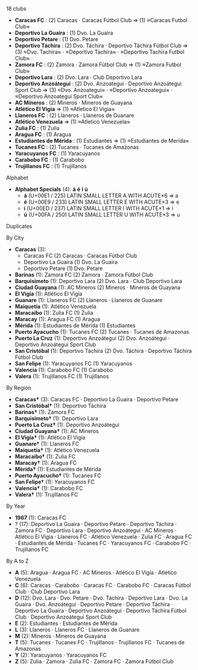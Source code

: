18 clubs

- **Caracas FC** : (2) Caracas · Caracas Fútbol Club ⇒ (1) ≈Caracas Futbol Club≈
- **Deportivo La Guaira** : (1) Dvo. La Guaira
- **Deportivo Petare** : (1) Dvo. Petare
- **Deportivo Táchira** : (2) Dvo. Táchira · Deportivo Táchira Fútbol Club ⇒ (3) ≈Dvo. Tachira≈ · ≈Deportivo Tachira≈ · ≈Deportivo Tachira Futbol Club≈
- **Zamora FC** : (2) Zamora · Zamora Fútbol Club ⇒ (1) ≈Zamora Futbol Club≈
- **Deportivo Lara** : (2) Dvo. Lara · Club Deportivo Lara
- **Deportivo Anzoátegui** : (2) Dvo. Anzoátegui · Deportivo Anzoátegui Sport Club ⇒ (3) ≈Dvo. Anzoategui≈ · ≈Deportivo Anzoategui≈ · ≈Deportivo Anzoategui Sport Club≈
- **AC Mineros** : (2) Mineros · Mineros de Guayana
- **Atlético El Vigía** ⇒ (1) ≈Atletico El Vigia≈
- **Llaneros FC** : (2) Llaneros · Llaneros de Guanare
- **Atlético Venezuela** ⇒ (1) ≈Atletico Venezuela≈
- **Zulia FC** : (1) Zulia
- **Aragua FC** : (1) Aragua
- **Estudiantes de Mérida** : (1) Estudiantes ⇒ (1) ≈Estudiantes de Merida≈
- **Tucanes FC** : (2) Tucanes · Tucanes de Amazonas
- **Yaracuyanos FC** : (1) Yaracuyanos
- **Carabobo FC** : (1) Carabobo
- **Trujillanos FC** : (1) Trujillanos




Alphabet

- **Alphabet Specials** (4):  **á**  **é**  **í**  **ú** 
  - **á** (U+00E1 / 225) LATIN SMALL LETTER A WITH ACUTE×6 ⇒ a
  - **é** (U+00E9 / 233) LATIN SMALL LETTER E WITH ACUTE×3 ⇒ e
  - **í** (U+00ED / 237) LATIN SMALL LETTER I WITH ACUTE×1 ⇒ i
  - **ú** (U+00FA / 250) LATIN SMALL LETTER U WITH ACUTE×3 ⇒ u




Duplicates





By City

- **Caracas** (3): 
  - Caracas FC  (2) Caracas · Caracas Fútbol Club
  - Deportivo La Guaira  (1) Dvo. La Guaira
  - Deportivo Petare  (1) Dvo. Petare
- **Barinas** (1): Zamora FC  (2) Zamora · Zamora Fútbol Club
- **Barquisimeto** (1): Deportivo Lara  (2) Dvo. Lara · Club Deportivo Lara
- **Ciudad Guayana** (1): AC Mineros  (2) Mineros · Mineros de Guayana
- **El Vigía** (1): Atlético El Vigía 
- **Guanare** (1): Llaneros FC  (2) Llaneros · Llaneros de Guanare
- **Maiquetía** (1): Atlético Venezuela 
- **Maracaibo** (1): Zulia FC  (1) Zulia
- **Maracay** (1): Aragua FC  (1) Aragua
- **Mérida** (1): Estudiantes de Mérida  (1) Estudiantes
- **Puerto Ayacucho** (1): Tucanes FC  (2) Tucanes · Tucanes de Amazonas
- **Puerto La Cruz** (1): Deportivo Anzoátegui  (2) Dvo. Anzoátegui · Deportivo Anzoátegui Sport Club
- **San Cristóbal** (1): Deportivo Táchira  (2) Dvo. Táchira · Deportivo Táchira Fútbol Club
- **San Felipe** (1): Yaracuyanos FC  (1) Yaracuyanos
- **Valencia** (1): Carabobo FC  (1) Carabobo
- **Valera** (1): Trujillanos FC  (1) Trujillanos




By Region

- **Caracas†** (3):   Caracas FC · Deportivo La Guaira · Deportivo Petare
- **San Cristóbal†** (1):   Deportivo Táchira
- **Barinas†** (1):   Zamora FC
- **Barquisimeto†** (1):   Deportivo Lara
- **Puerto La Cruz†** (1):   Deportivo Anzoátegui
- **Ciudad Guayana†** (1):   AC Mineros
- **El Vigía†** (1):   Atlético El Vigía
- **Guanare†** (1):   Llaneros FC
- **Maiquetía†** (1):   Atlético Venezuela
- **Maracaibo†** (1):   Zulia FC
- **Maracay†** (1):   Aragua FC
- **Mérida†** (1):   Estudiantes de Mérida
- **Puerto Ayacucho†** (1):   Tucanes FC
- **San Felipe†** (1):   Yaracuyanos FC
- **Valencia†** (1):   Carabobo FC
- **Valera†** (1):   Trujillanos FC




By Year

- **1967** (1):   Caracas FC
- ? (17):   Deportivo La Guaira · Deportivo Petare · Deportivo Táchira · Zamora FC · Deportivo Lara · Deportivo Anzoátegui · AC Mineros · Atlético El Vigía · Llaneros FC · Atlético Venezuela · Zulia FC · Aragua FC · Estudiantes de Mérida · Tucanes FC · Yaracuyanos FC · Carabobo FC · Trujillanos FC






By A to Z

- **A** (5): Aragua · Aragua FC · AC Mineros · Atlético El Vigía · Atlético Venezuela
- **C** (6): Caracas · Carabobo · Caracas FC · Carabobo FC · Caracas Fútbol Club · Club Deportivo Lara
- **D** (12): Dvo. Lara · Dvo. Petare · Dvo. Táchira · Deportivo Lara · Dvo. La Guaira · Dvo. Anzoátegui · Deportivo Petare · Deportivo Táchira · Deportivo La Guaira · Deportivo Anzoátegui · Deportivo Táchira Fútbol Club · Deportivo Anzoátegui Sport Club
- **E** (2): Estudiantes · Estudiantes de Mérida
- **L** (3): Llaneros · Llaneros FC · Llaneros de Guanare
- **M** (2): Mineros · Mineros de Guayana
- **T** (5): Tucanes · Tucanes FC · Trujillanos · Trujillanos FC · Tucanes de Amazonas
- **Y** (2): Yaracuyanos · Yaracuyanos FC
- **Z** (5): Zulia · Zamora · Zulia FC · Zamora FC · Zamora Fútbol Club




